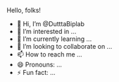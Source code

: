 Hello, folks! 


- 👋 Hi, I’m @DutttaBiplab
- 👀 I’m interested in ...
- 🌱 I’m currently learning ...
- 💞️ I’m looking to collaborate on ...
- 📫 How to reach me ...
- 😄 Pronouns: ...
- ⚡ Fun fact: ...

<!---
DutttaBiplab/DutttaBiplab is a ✨ special ✨ repository because its `README.md` (this file) appears on your GitHub profile.
You can click the Preview link to take a look at your changes.
--->
